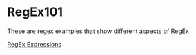 # RegEx101
These are regex examples that show different aspects of RegEx

[RegEx Expressions](RegEx101.md)
